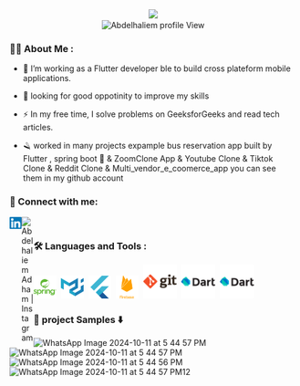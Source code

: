 <div id="header" align="center">
  <img src="https://media.giphy.com/media/M9gbBd9nbDrOTu1Mqx/giphy.gif" width="100"/>
</div>

<div align="center">
<img  src="https://komarev.com/ghpvc/?username=AbdelhaliemAdham&style=flat-square&color=blue" alt="Abdelhaliem profile View"/>
</div>

### :woman_technologist: About Me :
- :telescope: I’m working as a Flutter developer  ble to build cross plateform mobile applications.

- :seedling: looking for good oppotinity to improve my skills

- :zap: In my free time, I solve problems on GeeksforGeeks and read tech articles.

- 🪒 worked in many projects expample bus reservation app built by Flutter , spring boot 🚌 & ZoomClone App & Youtube Clone & Tiktok Clone & Reddit Clone & Multi_vendor_e_coomerce_app  you can see them in my github account
  
### 🤝 Connect with me:

<a href="https://www.linkedin.com/in/abdelhaliem-elafandy-4485ab20b/"><img align="left" src="https://raw.githubusercontent.com/AbdelhaliemAdham/AbdelhaliemAdham/main/images/linkedin.svg" alt="AbdelhaliemAdham | LinkedIn" width="21px"/></a>
<a href="https://www.instagram.com/abdelhaliem_adham_afandy/profilecard/?igsh=MXZ4eTZyZ2dpN3M0Mg=="><img align="left" src="https://raw.githubusercontent.com/yushi1007/yushi1007/main/images/instagram.svg" alt="AbdelhaliemAdham | Instagram" width="21px"/></a>
</br>




### :hammer_and_wrench: Languages and Tools :

<div>
  <img src="https://github.com/devicons/devicon/blob/master/icons/spring/spring-original-wordmark.svg" title="Spring" alt="Spring" width="40" height="40"/>&nbsp;
  <img src="https://github.com/devicons/devicon/blob/master/icons/materialui/materialui-original.svg" title="Material UI" alt="Material UI" width="40" height="40"/>&nbsp;
  <img src="https://github.com/devicons/devicon/blob/master/icons/flutter/flutter-original.svg" title="Flutter" alt="Flutter" width="40" height="40"/>&nbsp;
  <img src="https://github.com/devicons/devicon/blob/master/icons/firebase/firebase-plain-wordmark.svg" title="Firebase" alt="Firebase" width="40" height="40"/>&nbsp;
  <img src="https://github.com/devicons/devicon/blob/master/icons/git/git-original-wordmark.svg" title="Git" **alt="Git" width="60" height="60"/>&nbsp;
  <img src="https://github.com/devicons/devicon/blob/master/icons/dart/dart-original-wordmark.svg" title="Dart" alt="Dart" width= "60" height="60"/>&nbsp;
  <img src="https://github.com/devicons/devicon/blob/master/icons/dart/dart-original-wordmark.svg" title="Dart" alt="Dart" width= "60" height="60"/>&nbsp;
</div>


### 💠 project Samples ⬇️

![WhatsApp Image 2024-10-11 at 5 44 57 PM](https://github.com/user-attachments/assets/9ce46e90-0a39-4ab2-86a5-f271996ce241)
</br>
![WhatsApp Image 2024-10-11 at 5 44 57 PM](https://github.com/user-attachments/assets/5a0b08e0-271f-4ac8-ac05-ef2abc1d8d57)
</br>
![WhatsApp Image 2024-10-11 at 5 44 56 PM](https://github.com/user-attachments/assets/0f70788b-22f5-40bc-8651-4abe0f6068c4)
</br>
![WhatsApp Image 2024-10-11 at 5 44 57 PM12](https://github.com/user-attachments/assets/453d0d8a-4023-46c0-b0ac-e20478f315b7)

